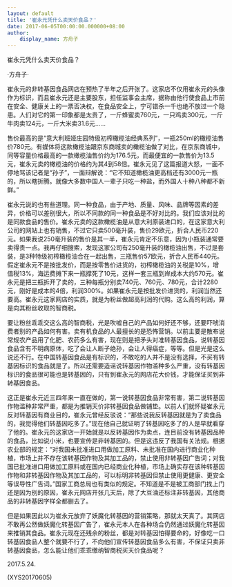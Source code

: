 ```yaml
---
layout: default
title: '崔永元凭什么卖天价食品？'
date: 2017-06-05T00:00:00.000000+08:00
author:
    display_name: 方舟子
---
```


崔永元凭什么卖天价食品？

·方舟子·

崔永元的非转基因食品网店在预热了半年之后开张了。这家店不仅用崔永元的头像作为标识，而且崔永元还是主要股东，担任监事会主席，据称由他行使食品上市前在安全、健康关上的一票否决权，在食品安全上，宁可错杀一千也绝不放过一个隐患。人们对它的第一印象都是太贵了，一斤蜂蜜卖760元，一只鸡卖300元，一斤牛肉卖124元，一斤大米卖31.6元……

售价最高的是“意大利班娅庄园特级初榨橄榄油经典系列”，一瓶250ml的橄榄油售价780元。有媒体将这款橄榄油跟京东商城卖的橄榄油做了对比，在京东商城中，同等容量价格最高的一款橄榄油售价约为176.5元，而最便宜的一款售价为13.5元，崔永元卖的橄榄油的价格约为其4到58倍。崔永元见了这篇报道大怒，一面不停地骂该记者是“孙子”，一面辩解说：“它不知道橄榄油更高档还有3000元一瓶的，所以瞎折腾。就像大多数中国人一辈子只吃一种盐，而外国人十种八种都不新鲜。”

崔永元说的也有些道理。同一种食品，由于产地、质量、风味、品牌等因素的差异，价格可以差别很大，所以不同款的同一种食品是不好对比的。我们应该对比的是同款食品的售价。崔永元卖的这款橄榄油是从意大利原装进口的，在这家意大利公司的网站上也有销售，不过它只卖500毫升装，售价29欧元，折合人民币220元。如果我说250毫升装的售价是其一半，崔永元肯定不乐意，因为小瓶装通常要卖得贵一点。我再仔细搜索，发现这家公司有250毫升装的橄榄油出售，不过是套装，是3种特级初榨橄榄油合在一起出售，三瓶售价57欧元，折合人民币440元。假定崔永元不是按批发价，而是按零售价进货的，初榨橄榄油的关税是10%，增值税13%，海运费摊下来一瓶撑死了10元，这样一套三瓶到岸成本大约570元。崔永元是把三瓶拆开了卖的，三种每瓶分别卖740元、760元、780元，合计2280元，刚好是成本的4倍，利润300%。如果崔永元是按批发价进货的，利润当然还要高。崔永元这家网店的实质，就是为粉丝做超高利润的代购。这么高的利润，算是向其粉丝收取的智商税。

要让粉丝乖乖交这么高的智商税，光是吹嘘自己的产品如何好还不够，还要吓唬消费者别的产品如何有害。卖有机食品的人最擅长的是恐怖营销。以前主要是散布说常规农产品用了化肥、农药多么有害，现在则是把矛头对准转基因食品，说转基因食品含有不明病原体，吃了会让人断子绝孙，会让人得癌症，等等。但是光是这么说还不行。在中国转基因食品是有标识的，不敢吃的人并不是没有选择，不买有转基因标识的食品就是了。所以还需要造谣说转基因作物滥种多么严重，没有转基因标识的食品很可能也是转基因的，只有到崔永元的网店花大价钱，才能保证买到非转基因食品。

这正是崔永元近三四年来一直在做的，第一说转基因食品非常有害，第二说转基因作物滥种非常严重，都是为推销天价非转基因食品做铺垫。以前人们就怀疑崔永元反对转基因有商业目的，崔永元曾经反驳说：“那些说我反转基因就是为了卖食品的，我觉得他们转基因吃多了。”现在他自己就证明了转基因吃多了的人是早就看穿了他的。崔永元的这家店一开始就是以反转基因作为卖点，连目前没有转基因品种的食品，比如说小米，也要宣传是非转基因的。但是这违反了我国有关法规。根据农业部的规定：“对我国未批准进口用做加工原料、未批准在国内进行商业化种植，市场上并不存在该转基因作物及其加工品的，禁止使用非转基因广告词；对我国已批准进口用做加工原料或在国内已经商业化种植，市场上确实存在该种转基因作物和非转基因作物及其加工品的，可以标明非转基因但禁止使用更健康、更安全等误导性广告词。”国家工商总局也有类似的规定。不知道是不是被工商部门找上门还是因为别的原因，崔永元网店开张几天后，除了大豆油还标注非转基因，其他商品的非转基因字样全都删去了。

但是如果因此以为崔永元放弃了妖魔化转基因的营销策略，那就太天真了。其网店不敢再公然做妖魔化转基因广告了，崔永元本人在各种场合仍然通过妖魔化转基因来推销其食品。崔永元现在还残余的粉丝，都是对转基因怕得要命的，好像吃一口转基因食品人整个就要不行了，不向他们宣传转基因食品多么有害，不保证只卖非转基因食品，怎么能让他们乖乖缴纳智商税买天价食品呢？

2017.5.24.

(XYS20170605)

